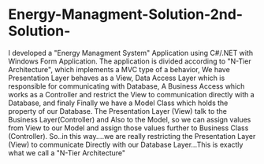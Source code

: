 # Energy-Managment-Solution-2nd-Solution-
I developed a "Energy Managment System" Application using C#/.NET with Windows Form Application. The application is divided according to "N-Tier Architecture", which implements a MVC type of a behavior, We have Presentation Layer behaves as a View, Data Access Layer which is responsible for communicating with Database, A Business Access which works as a Controller and restrict the View to communication directly with a Database, and finaly Finally we have a Model Class which holds the property of our Database. The Presentation Layer (View) talk to the Business Layer(Controller) and Also to the Model, so we can assign values from View to our Model and assign those values further to Business Class (Controller). So..in this way....we are really restricting the Presentation Layer (View) to communicate Directly with our Database Layer...This is exactly what we call a "N-Tier Architecture"
